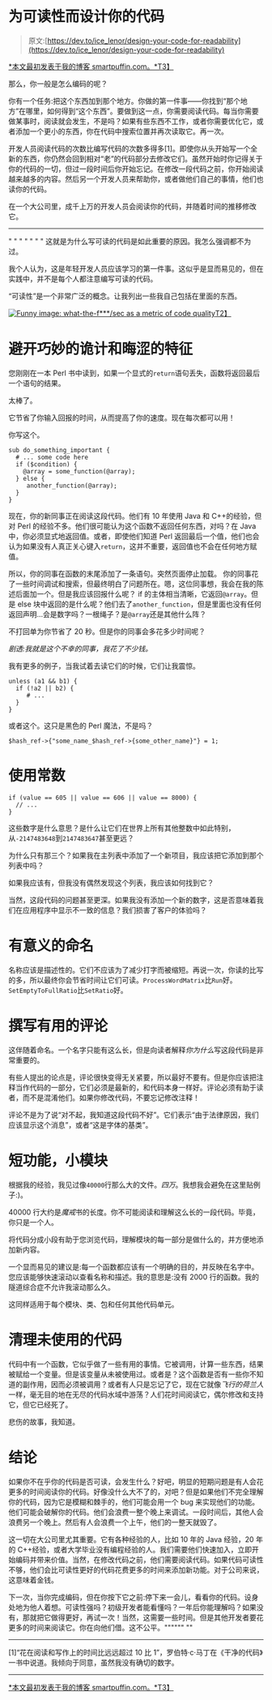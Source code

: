 # 为可读性而设计你的代码

> 原文:[https://dev.to/ice_lenor/design-your-code-for-readability](https://dev.to/ice_lenor/design-your-code-for-readability)

[*本文最初发表于我的博客 smartpuffin.com。*T3】](http://smartpuffin.com/design-for-readability/)

那么，你一般是怎么编码的呢？

你有一个任务:把这个东西加到那个地方。你做的第一件事——你找到“那个地方”在哪里，如何得到“这个东西”。要做到这一点，你需要阅读代码。每当你需要做某事时，阅读就会发生，不是吗？如果有些东西不工作，或者你需要优化它，或者添加一个更小的东西，你在代码中搜索位置并再次读取它。再一次。

开发人员阅读代码的次数比编写代码的次数多得多[1]。即使你从头开始写一个全新的东西，你仍然会回到相对“老”的代码部分去修改它们。虽然开始时你记得关于你的代码的一切，但过一段时间后你开始忘记。在修改一段代码之前，你开始阅读越来越多的内容。然后另一个开发人员来帮助你，或者做他们自己的事情，他们也读你的代码。

在一个大公司里，成千上万的开发人员会阅读你的代码，并随着时间的推移修改它。

* * *

" " " " " " "
这就是为什么写可读的代码是如此重要的原因。我怎么强调都不为过。

我个人认为，这是年轻开发人员应该学习的第一件事。这似乎是显而易见的，但在实践中，并不是每个人都注意编写可读的代码。

“可读性”是一个非常广泛的概念。让我列出一些我自己包括在里面的东西。

[![Funny image: what-the-f***/sec as a metric of code quality](../Images/533456504769fde381b66e44f6c6d613.png "Best metric of code quality")T2】](https://res.cloudinary.com/practicaldev/image/fetch/s--xrA-Phpp--/c_limit%2Cf_auto%2Cfl_progressive%2Cq_auto%2Cw_880/https://blog.codinghorror.com/content/images/uploads/2009/02/6a0120a85dcdae970b012877707a45970c-pi.png)

# [](#avoiding-clever-tricks-and-obscure-features)避开巧妙的诡计和晦涩的特征

您刚刚在一本 Perl 书中读到，如果一个显式的`return`语句丢失，函数将返回最后一个语句的结果。

太棒了。

它节省了你输入回报的时间，从而提高了你的速度。现在每次都可以用！

你写这个。

```
sub do_something_important {
  # ... some code here
  if ($condition) {
    @array = some_function(@array);
  } else {
     another_function(@array);
  }
} 
```

现在，你的新同事正在阅读这段代码。他们有 10 年使用 Java 和 C++的经验，但对 Perl 的经验不多。他们很可能认为这个函数不返回任何东西，对吗？在 Java 中，你必须显式地返回值。或者，即使他们知道 Perl 返回最后一个值，他们也会认为如果没有人真正关心键入`return`，这并不重要，返回值也不会在任何地方赋值。

所以，你的同事在函数的末尾添加了一条语句。突然页面停止加载。
你的同事花了一些时间调试和搜索，但最终明白了问题所在。嗯，这位同事想，我会在我的陈述后面加一个。但是我应该回报什么呢？
if 的主体相当清晰，它返回`@array`。但是 else 块中返回的是什么呢？他们去了`another_function`，但是里面也没有任何返回声明...会是数字吗？一根绳子？是`@array`还是其他什么阵？

不打回单为你节省了 20 秒。但是你的同事会多花多少时间呢？

*剧透:我就是这个不幸的同事，我花了不少钱。*

我有更多的例子，当我试着去读它们的时候，它们让我震惊。

```
unless (a1 && b1) {
  if (!a2 || b2) {
     # ...
  }
} 
```

或者这个。这只是黑色的 Perl 魔法，不是吗？

```
$hash_ref->{"some_name_$hash_ref->{some_other_name}"} = 1; 
```

# [](#using-constants)使用常数

```
if (value == 605 || value == 606 || value == 8000) {
  // ...
} 
```

这些数字是什么意思？是什么让它们在世界上所有其他整数中如此特别，从`-2147483648`到`2147483647`甚至更远？

为什么只有那三个？如果我在主列表中添加了一个新项目，我应该把它添加到那个列表中吗？

如果我应该有，但我没有偶然发现这个列表，我应该如何找到它？

当然，这段代码的问题甚至更深。如果我没有添加一个新的数字，这是否意味着我们在应用程序中显示不一致的信息？我们损害了客户的体验吗？

# [](#meaningful-naming)有意义的命名

名称应该是描述性的。它们不应该为了减少打字而被缩短。再说一次，你读的比写的多，所以最终你会节省时间让它们可读。`ProcessWordMatrix`比`Run`好。`SetEmptyToFullRatio`比`SetRatio`好。

# [](#writing-useful-comments)撰写有用的评论

这伴随着命名。一个名字只能有这么长，但是向读者解释*你为什么*写这段代码是非常重要的。

有些人提出的论点是，评论很快变得无关紧要，所以最好不要有。但是你应该把注释当作代码的一部分，它们必须是最新的，和代码本身一样好。评论必须有助于读者，而不是混淆他们。如果你修改代码，不要忘记修改注释！

评论不是为了说“对不起，我知道这段代码不好”。它们表示“由于法律原因，我们应该显示这个消息”，或者“这是字体的基类”。

# [](#short-functions-small-modules)短功能，小模块

根据我的经验，我见过像`40000`行那么大的文件。*四万*。我想我会避免在这里贴例子:)。

40000 行大约是*魔戒*书的长度。你不可能阅读和理解这么长的一段代码。毕竟，你只是一个人。

将代码分成小段有助于您浏览代码，理解模块的每一部分是做什么的，并方便地添加新内容。

一个显而易见的建议是:每一个函数都应该有一个明确的目的，并反映在名字中。您应该能够快速滚动以查看名称和描述。我的意思是:没有 2000 行的函数。我的隧道综合症不允许我滚动那么久。

这同样适用于每个模块、类、包和任何其他代码单元。

# [](#cleaning-up-unused-code)清理未使用的代码

代码中有一个函数，它似乎做了一些有用的事情。它被调用，计算一些东西，结果被赋给一个变量。但是该变量从未被使用过。或者是？这个函数是否有一些你不知道的副作用，因而必须被调用？或者有人只是忘记了它，现在它就像*飞行的荷兰人*一样，毫无目的地在无尽的代码水域中游荡？人们花时间阅读它，偶尔修改和支持它，但它已经死了。

悲伤的故事，我知道。

# [](#conclusion)结论

如果你不在乎你的代码是否可读，会发生什么？好吧，明显的短期问题是有人会花更多的时间阅读你的代码。好像没什么大不了的，对吧？但是如果他们不完全理解你的代码，因为它是模糊和棘手的，他们可能会用一个 bug 来实现他们的功能。他们可能会破解你的代码。他们会浪费一整个晚上来调试。一段时间后，其他人会浪费另一个晚上。然后有人会浪费一个上午，他们的一整天就毁了。

这一切在大公司里尤其重要。它有各种经验的人，比如 10 年的 Java 经验，20 年的 C++经验，或者大学毕业没有编程经验的人。我们需要他们快速加入，立即开始编码并带来价值。当然，在修改代码之前，他们需要阅读代码。如果代码可读性不够，他们会比可读性更好的代码花费更多的时间来添加新功能。对于公司来说，这意味着金钱。

下一次，当你完成编码，但在你按下它之前:停下来一会儿，看看你的代码。设身处地为他人着想。可读性强吗？初级开发者能看懂吗？一年后你能理解吗？如果没有，那就把它做得更好，再试一次！当然，这需要一些时间。但是其他开发者要花更多的时间来阅读它。你在向他们借。这不公平。"""""" ""

* * *

[1]“花在阅读和写作上的时间比远远超过 10 比 1”，罗伯特·c·马丁在《干净的代码》一书中说道。我倾向于同意，虽然我没有确切的数字。

* * *

[*本文最初发表于我的博客 smartpuffin.com。*T3】](http://smartpuffin.com/design-for-readability/)